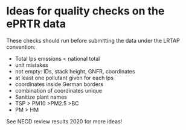 # Ideas for quality checks on the ePRTR data

These checks should run before submitting the data under the LRTAP convention:

* Total lps emssions < national total
* unit mistakes
* not empty: IDs, stack height, GNFR, coordinates
* at least one pollutant given for each lps
* coordinates inside German borders
* combination of coordinates unique
* Sanitize plant names
* TSP > PM10 >PM2.5 >BC
* PM > HM

See NECD review results 2020 for more ideas!